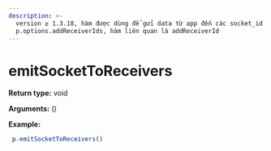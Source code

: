 ```yaml
---
description: >-
  version ≥ 1.3.18, hàm được dùng để gửi data từ app đến các socket_id trong
  p.options.addReceiverIds, hàm liên quan là addReceiverId
---
```


# emitSocketToReceivers

**Return type:** void

**Arguments:** ()&#x20;

**Example:**

```javascript
 p.emitSocketToReceivers()
```
